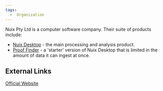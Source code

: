 ```yaml
---
tags:
  -  Organization  
---
```

Nuix Pty Ltd is a computer software company. Their suite of products
include:

- [Nuix Desktop](nuix_desktop.md) - the main processing and
  analysis product.
- [Proof Finder](proof_finder.md) - a 'starter' version of Nuix
  Desktop that is limited in the amount of data it can ingest at once.

## External Links

[Official Website](http://www.nuix.com/)

